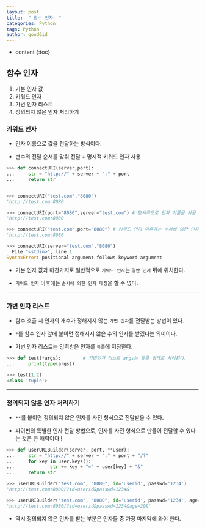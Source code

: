 ```yaml
---
layout: post
title:  " 함수 인자  "
categories: Python
tags: Python
author: goodGid
---
```

* content
{:toc}


## 함수 인자

1. 기본 인자 값
2. 키워드 인자
3. 가변 인자 리스트
4. 정의되지 않은 인자 처리하기


### 키워드 인자 
* 인자 이름으로 값을 전달하는 방식이다.

* 변수의 전달 순서를 맞춰 전달 + 명시적 키워드 인자 사용

``` python
>>> def connectURI(server,port):
...     str = "http://" + server + ":" + port
...     return str


>>> connectURI("test.com","8080")
'http://test.com:8080'

>>> connectURI(port="8080",server="test.com") # 명시적으로 인자 이름을 사용
'http://test.com:8080'

>>> connectURI("test.com",port="8080") # 키워드 인자 이후에는 순서에 의한 인자 매칭을 시도
'http://test.com:8080'

>>> connectURI(server="test.com","8080")
  File "<stdin>", line 1
SyntaxError: positional argument follows keyword argument
```

* 기본 인자 값과 마찬가지로 일반적으로 `키워드 인자`는 `일반 인자` 뒤에 위치한다.

* `키워드 인자` 이후에는 `순서에 의한 인자 매칭`을 할 수 없다.


---

### 가변 인자 리스트

* 함수 호출 시 인자의 개수가 정해지지 않는 `가변 인자`를 전달받는 방법이 있다.

* `*`를 함수 인자 앞에 붙이면 정해지지 않은 수의 인자를 받겠다는 의미이다.

* 가변 인자 리스트는 입력받은 인자를 `튜플`에 저장한다.




``` python
>>> def test(*args):        # 가변인자 리스트 args는 튜플 형태로 처리된다.
...     print(type(args))

>>> test(1,2)
<class 'tuple'>
```

---

### 정의되지 않은 인자 처리하기

* `**`를 붙이면 정의되지 않은 인자를 사전 형식으로 전달받을 수 있다.

* 파이썬의 특별한 인자 전달 방법으로, 인자를 사전 형식으로 만들어 전달할 수 있다는 것은 큰 매력이다 ! 

``` python
>>> def userURIBuilder(server, port, **user):
...     str = "http://" + server + ":" + port + "/?"
...     for key in user.keys():
...             str += key + "=" + user[key] + "&"
...     return str

>>> userURIBuilder("test.com", "8080", id='userid', passwd='1234')
'http://test.com:8080/?id=userid&passwd=1234&'

>>> userURIBuilder("test.com", "8080", id='userid', passwd='1234', age='20')
'http://test.com:8080/?id=userid&passwd=1234&age=20&'

```

* 역시 정의되지 않은 인자를 받는 부분은 인자들 중 가장 마지막에 와야 한다.

